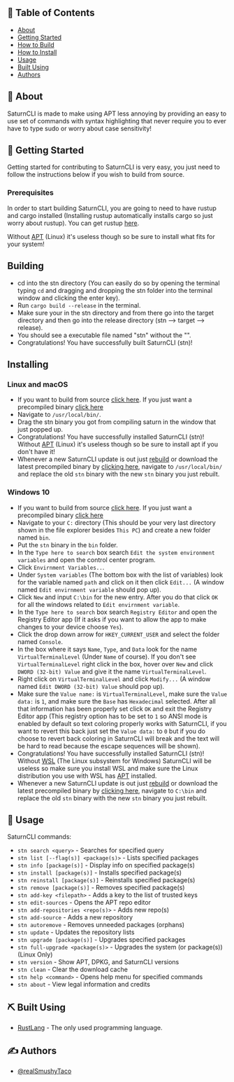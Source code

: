 ## 📝 Table of Contents
- [About](#about)
- [Getting Started](#getting_started)
- [How to Build](#building)
- [How to Install](#installing)
- [Usage](#usage)
- [Built Using](#built_using)
- [Authors](#authors)

## 🧐 About <a name = "about"></a>
SaturnCLI is made to make using APT less annoying by providing an easy to use set of commands with syntax highlighting that never require you to ever have to type sudo or worry about case sensitivity!

## 🏁 Getting Started <a name = "getting_started"></a>
Getting started for contributing to SaturnCLI is very easy, you just need to follow the instructions below if you wish to build from source.

### Prerequisites
In order to start building SaturnCLI, you are going to need to have rustup and cargo installed (Installing rustup automatically installs cargo so just worry about rustup). You can get rustup [here](https://www.rust-lang.org/tools/install/).

Without [APT](https://launchpad.net/ubuntu/+source/apt/) (Linux) it's useless though so be sure to install what fits for your system!

## Building

* cd into the stn directory (You can easily do so by opening the terminal typing ```cd``` and dragging and dropping the stn folder into the terminal window and clicking the enter key).
* Run ```cargo build --release``` in the terminal.
* Make sure your in the stn directory and from there go into the target directory and then go into the release directory (stn --> target --> release).
* You should see a executable file named "stn" without the "".
* Congratulations! You have successfully built SaturnCLI (stn)!

## Installing
### Linux and macOS
* If you want to build from source [click here](#Building). If you just want a precompiled binary [click here](https://github.com/realSmushyTaco/SaturnCLI/releases)
* Navigate to ```/usr/local/bin/```.
* Drag the stn binary you got from compiling saturn in the window that just popped up.
* Congratulations! You have successfully installed SaturnCLI (stn)! Without [APT](https://launchpad.net/ubuntu/+source/apt/) (Linux) it's useless though so be sure to install apt if you don't have it!
* Whenever a new SaturnCLI update is out just [rebuild](#Building) or download the latest precompiled binary by [clicking here](https://github.com/realSmushyTaco/SaturnCLI/releases), navigate to ```/usr/local/bin/``` and replace the old ```stn``` binary with the new ```stn``` binary you just rebuilt.

### Windows 10
* If you want to build from source [click here](#Building). If you just want a precompiled binary [click here](https://github.com/realSmushyTaco/SaturnCLI/releases)
* Navigate to your ```C:``` directory (This should be your very last directory shown in the file explorer besides ```This PC```) and create a new folder named ```bin```.
* Put the ```stn``` binary in the ```bin``` folder.
* In the ```Type here to search``` box search ```Edit the system environment variables``` and open the control center program.
* Click ```Envirnment Variables..```.
* Under ```System variables``` (The bottom box with the list of variables) look for the variable named ```path``` and click on it then click ```Edit...``` (A window named ```Edit envirnment variable``` should pop up).
* Click ```New``` and input ```C:\bin``` for the new entry. After you do that click ```OK``` for all the windows related to ```Edit envirnment variable```.
* In the ```Type here to search``` box search ```Registry Editor``` and open the Registry Editor app (If it asks if you want to allow the app to make changes to your device choose ```Yes```).
* Click the drop down arrow for ```HKEY_CURRENT_USER``` and select the folder named ```Console```.
* In the box where it says ```Name```, ```Type```, and ```Data``` look for the name ```VirtualTerminalLevel``` (Under ```Name``` of course). If you don't see ```VirtualTerminalLevel``` right click in the box, hover over ```New``` and click ```DWORD (32-bit) Value``` and give it the name ```VirtualTerminalLevel```.
* Right click on ```VirtualTerminalLevel``` and click ```Modify...``` (A window named ```Edit DWORD (32-bit) Value``` should pop up).
* Make sure the ```Value name:``` is ```VirtualTerminalLevel```, make sure the ```Value data:``` is ```1```, and make sure the ```Base``` has ```Hexadecimal``` selected. After all that information has been properly set click ```OK``` and exit the Registry Editor app (This registry option has to be set to ```1``` so ANSI mode is enabled by default so text coloring properly works with SaturnCLI, if you want to revert this back just set the ```Value data:``` to ```0``` but if you do choose to revert back coloring in SaturnCLI will break and the text will be hard to read because the escape sequences will be shown).
* Congratulations! You have successfully installed SaturnCLI (stn)! Without [WSL](https://docs.microsoft.com/en-us/windows/wsl/install-win10) (The Linux subsystem for Windows) SaturnCLI will be useless so make sure you install WSL and make sure the Linux distribution you use with WSL has [APT](https://launchpad.net/ubuntu/+source/apt/) installed.
* Whenever a new SaturnCLI update is out just [rebuild](#Building) or download the latest precompiled binary by [clicking here](https://github.com/realSmushyTaco/SaturnCLI/releases), navigate to ```C:\bin``` and replace the old ```stn``` binary with the new ```stn``` binary you just rebuilt.

## 🎈 Usage <a name="usage"></a>
SaturnCLI commands:

* ```stn search <query>``` - Searches for specified query
* ```stn list [--flag(s)] <package(s)>```  - Lists specified packages
* ```stn info [package(s)]``` - Display info on specified package(s)
* ```stn install [package(s)]``` - Installs specified package(s)
* ```stn reinstall [package(s)]``` - Reinstalls specified package(s)
* ```stn remove [package(s)]``` - Removes specified package(s)
* ```stn add-key <filepath>``` - Adds a key to the list of trusted keys
* ```stn edit-sources``` - Opens the APT repo editor
* ```stn add-repositories <repo(s)>``` - Adds new repo(s)
* ```stn add-source``` - Adds a new repository
* ```stn autoremove``` - Removes unneeded packages (orphans)
* ```stn update``` - Updates the repository lists
* ```stn upgrade [package(s)]``` - Upgrades specified packages
* ```stn full-upgrade <package(s)>``` - Upgrades the system (or package(s)) (Linux Only)
* ```stn version``` - Show APT, DPKG, and SaturnCLI versions
* ```stn clean``` - Clear the download cache
* ```stn help <command>``` - Opens help menu for specified commands
* ```stn about``` - View legal information and credits

## ⛏️ Built Using <a name = "built_using"></a>
- [RustLang](https://www.rust-lang.org/) - The only used programming language.

## ✍️ Authors <a name = "authors"></a>
- [@realSmushyTaco](https://github.com/realSmushyTaco)
